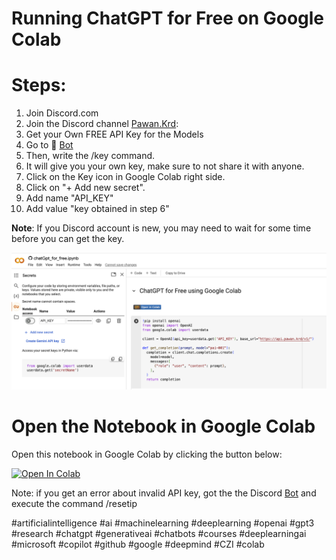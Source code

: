 # Running ChatGPT for Free on Google Colab

# Steps:
1. Join Discord.com 
2. Join the Discord channel [Pawan.Krd](https://discord.com/channels/1055397662976905229/1118325282932264970):
3. Get your Own FREE API Key for the Models
4. Go to ⁠🤖 [Bot](https://discord.com/channels/1055397662976905229/1064807234825113621)
5. Then, write the /key command. 
6. It will give you your own key, make sure to not share it with anyone. 
7. Click on the Key icon in Google Colab right side. 
8. Click on "+ Add new secret". 
9. Add name "API_KEY"
10. Add value "key obtained in step 6"

**Note**: If you Discord account is new, you may need to wait for some time before you can get the key.

![](secret_api_key.png)

# Open the Notebook in Google Colab
Open this notebook in Google Colab by clicking the button below:

[![Open In Colab](https://colab.research.google.com/assets/colab-badge.svg)](https://colab.research.google.com/github/aavella77/chatgpt_free/blob/main/chatGpt_for_free.ipynb)

Note: if you get an error about invalid API key, got the the Discord [Bot](https://discord.com/channels/1055397662976905229/1064807234825113621) and execute the command /resetip

#artificialintelligence
#ai
#machinelearning
#deeplearning
#openai
#gpt3
#research
#chatgpt
#generativeai
#chatbots
#courses
#deeplearningai
#microsoft
#copilot
#github
#google
#deepmind
#CZI
#colab